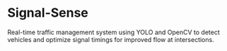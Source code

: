 # Signal-Sense
Real-time traffic management system using YOLO and OpenCV to detect vehicles and optimize signal timings for improved flow at intersections.
